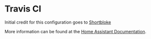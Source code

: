 # Travis CI

Initial credit for this configuration goes to [Shortbloke](https://github.com/shortbloke/home_assistant_config)

More information can be found at the [Home Assistant Documentation](https://www.home-assistant.io/docs/ecosystem/backup/backup_github/#step-7-configuration-file-testing).